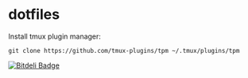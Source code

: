 # dotfiles

 Install tmux plugin manager:

 ```
 git clone https://github.com/tmux-plugins/tpm ~/.tmux/plugins/tpm
 ```


[![Bitdeli Badge](https://d2weczhvl823v0.cloudfront.net/luan/dotfiles/trend.png)](https://bitdeli.com/free "Bitdeli Badge")


